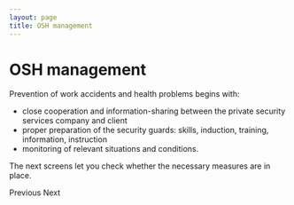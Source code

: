 ```yaml
---
layout: page
title: OSH management
---
```


# OSH management

Prevention of work accidents and health problems begins with:

* close cooperation and information-sharing between the private security services company and client
* proper preparation of the security guards: skills, induction, training, information, instruction
* monitoring of relevant situations and conditions.

The next screens let you check whether the necessary measures are in place.

Previous   Next